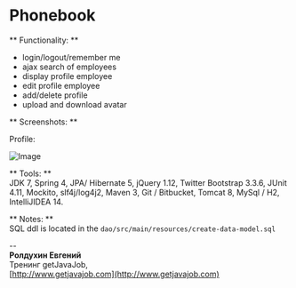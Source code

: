 # Phonebook 

** Functionality: **

+ login/logout/remember me
+ ajax search of employees 
+ display profile employee 
+ edit profile employee 
+ add/delete profile
+ upload and download avatar
  
** Screenshots: **

Profile: 

![Image](https://i.gyazo.com/0ce3219fb666fe2aaf4d2f051d35218a.png)


** Tools: **  
JDK 7, Spring 4, JPA/ Hibernate 5, jQuery 1.12, Twitter Bootstrap 3.3.6, JUnit 4.11, Mockito, slf4j/log4j2, Maven 3, Git / Bitbucket, Tomcat 8, MySql / H2, IntelliJIDEA 14.  

** Notes: **  
SQL ddl is located in the `dao/src/main/resources/create-data-model.sql`

--  
**Ролдухин Евгений**  
Тренинг getJavaJob,   
[http://www.getjavajob.com](http://www.getjavajob.com)